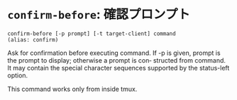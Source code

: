 # `confirm-before`: 確認プロンプト

    confirm-before [-p prompt] [-t target-client] command
    (alias: confirm)

Ask for confirmation before executing command.  If -p is given,
prompt is the prompt to display; otherwise a prompt is con‐
structed from command.  It may contain the special character
sequences supported by the status-left option.

This command works only from inside tmux.

